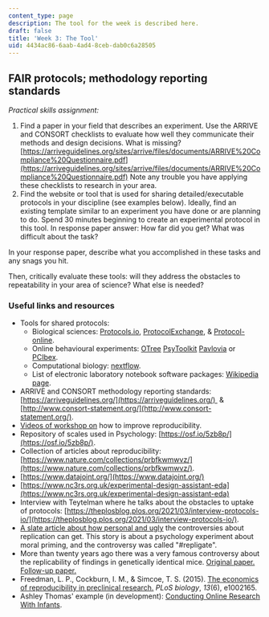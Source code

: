 ```yaml
---
content_type: page
description: The tool for the week is described here.
draft: false
title: 'Week 3: The Tool'
uid: 4434ac86-6aab-4ad4-8ceb-dab0c6a28505
---
```

## FAIR protocols; methodology reporting standards

*Practical skills assignment:*

1. Find a paper in your field that describes an experiment. Use the ARRIVE and CONSORT checklists to evaluate how well they communicate their methods and design decisions. What is missing? [https://arriveguidelines.org/sites/arrive/files/documents/ARRIVE%20Compliance%20Questionnaire.pdf](https://arriveguidelines.org/sites/arrive/files/documents/ARRIVE%20Compliance%20Questionnaire.pdf) Note any trouble you have applying these checklists to research in your area.
2. Find the website or tool that is used for sharing detailed/executable protocols in your discipline (see examples below). Ideally, find an existing template similar to an experiment you have done or are planning to do. Spend 30 minutes beginning to create an experimental protocol in this tool. In response paper answer: How far did you get? What was difficult about the task?

In your response paper, describe what you accomplished in these tasks and any snags you hit.

Then, critically evaluate these tools: will they address the obstacles to repeatability in your area of science? What else is needed? 

### Useful links and resources

- Tools for shared protocols:
    - Biological sciences: [Protocols.io](https://www.protocols.io), [ProtocolExchange](https://protocolexchange.researchsquare.com), & [Protocol-online](http://www.protocol-online.org).
    - Online behavioural experiments: [OTree](https://www.otree.org) [PsyToolkit](https://www.psytoolkit.org) [Pavlovia](https://pavlovia.org/docs/home/about) or [PCIbex](https://farm.pcibex.net).
    - Computational biology: [nextflow](https://www.nextflow.io).
    - List of electronic laboratory notebook software packages: [Wikipedia page](https://en.wikipedia.org/wiki/List_of_electronic_laboratory_notebook_software_packages).
- ARRIVE and CONSORT methodology reporting standards: [https://arriveguidelines.org/](https://arriveguidelines.org/)  & [http://www.consort-statement.org/](http://www.consort-statement.org/).
- [Videos of workshop on](https://www.youtube.com/watch?v=kzUtpDBo8wk) how to improve reproducibility.
- Repository of scales used in Psychology: [https://osf.io/5zb8p/](https://osf.io/5zb8p/).
- Collection of articles about reproducibility: [https://www.nature.com/collections/prbfkwmwvz/](https://www.nature.com/collections/prbfkwmwvz/).
- [https://www.datajoint.org/](https://www.datajoint.org/)
- [https://www.nc3rs.org.uk/experimental-design-assistant-eda](https://www.nc3rs.org.uk/experimental-design-assistant-eda)
- Interview with Teytelman where he talks about the obstacles to uptake of protocols: [https://theplosblog.plos.org/2021/03/interview-protocols-io/](https://theplosblog.plos.org/2021/03/interview-protocols-io/).
- [A slate article about how personal and ugly](https://slate.com/technology/2014/07/replication-controversy-in-psychology-bullying-file-drawer-effect-blog-posts-repligate.html) the controversies about replication can get. This story is about a psychology experiment about moral priming, and the controversy was called "#repligate". 
- More than twenty years ago there was a very famous controversy about the replicability of findings in genetically identical mice. [Original paper.](https://www.science.org/doi/full/10.1126/science.284.5420.1670?casa_token=D1uKhTqWSyQAAAAA%3AuU3axsIOKE8c1Y3d1b636WguDZHGWwCFw6eaY-SHEIX5ae3VwSIBN-rOg1xhEf3s_QTWEcRvBQQiRQ) [Follow-up paper.](https://onlinelibrary.wiley.com/doi/epdf/10.1002/neu.10173)
- Freedman, L. P., Cockburn, I. M., & Simcoe, T. S. (2015). [The economics of reproducibility in preclinical research.](https://journals.plos.org/plosbiology/article?id=10.1371/journal.pbio.1002165) *PLoS biology*, *13*(6), e1002165.
- Ashley Thomas' example (in development): [Conducting Online Research With Infants](https://www.protocols.io/view/conducting-online-research-with-infants-byjapuie).